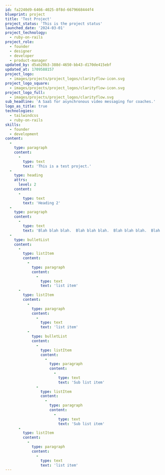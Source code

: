 ```yaml
---
id: fa2240d9-6466-4025-8f8d-6679668444f4
blueprint: project
title: 'Test Project'
project_status: 'This is the project status'
launched_date: '2024-03-01'
project_technology:
  - ruby-on-rails
project_role:
  - founder
  - designer
  - developer
  - product-manager
updated_by: d5ab20b3-388d-4650-bb43-d170de415ebf
updated_at: 1709588157
project_logo:
  - images/projects/project_logos/clarityflow-icon.svg
project_logo_square:
  - images/projects/project_logos/clarityflow-icon.svg
project_logo_full:
  - images/projects/project_logos/clarityflow.svg
sub_headline: 'A SaaS for asynchronous video messaging for coaches.'
logo_as_title: true
technologies:
  - tailwindcss
  - ruby-on-rails
skills:
  - founder
  - development
content:
  -
    type: paragraph
    content:
      -
        type: text
        text: 'This is a test project.'
  -
    type: heading
    attrs:
      level: 2
    content:
      -
        type: text
        text: 'Heading 2'
  -
    type: paragraph
    content:
      -
        type: text
        text: 'Blah blah blah.  Blah blah blah.  Blah blah blah.  Blah blah blah.  Blah blah blah.  Blah blah blah.  Blah blah blah.  Blah blah blah.  Blah blah blah.  Blah blah blah.  Blah blah blah.  Blah blah blah.  Blah blah blah.  Blah blah blah.  Blah blah blah.  Blah blah blah.  Blah blah blah.  Blah blah blah.  Blah blah blah.  Blah blah blah.  Blah blah blah.  Blah blah blah.  Blah blah blah.  Blah blah blah.  Blah blah blah.  '
  -
    type: bulletList
    content:
      -
        type: listItem
        content:
          -
            type: paragraph
            content:
              -
                type: text
                text: 'list item'
      -
        type: listItem
        content:
          -
            type: paragraph
            content:
              -
                type: text
                text: 'list item'
          -
            type: bulletList
            content:
              -
                type: listItem
                content:
                  -
                    type: paragraph
                    content:
                      -
                        type: text
                        text: 'Sub list item'
              -
                type: listItem
                content:
                  -
                    type: paragraph
                    content:
                      -
                        type: text
                        text: 'Sub list item'
      -
        type: listItem
        content:
          -
            type: paragraph
            content:
              -
                type: text
                text: 'list item'
---
```

